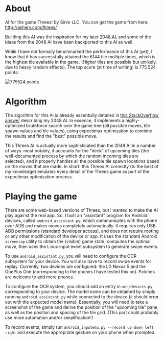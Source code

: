 # About

AI for the game Threes! by Sirvo LLC. You can get the game from here: http://asherv.com/threes/

Building this AI was the inspiration for my later [2048 AI](https://github.com/nneonneo/2048-ai), and some of the ideas from the 2048 AI have been backported to this AI as well.

While I have not formally benchmarked the performance of this AI (yet), I know that it has successfully attained the 6144 tile multiple times, which is the highest tile available in the game. (Higher tiles are possible but unlikely, due to heavy random effects). The top score (at time of writing) is 775,524 points:

![775524 points](http://imgur.com/IaTPZyo.png)

# Algorithm

The algorithm for this AI is already essentially detailed in [this StackOverflow answer](http://stackoverflow.com/a/22498940/1204143) describing my 2048 AI. In essence, it implements a highly-optimized bruteforce search over the game tree (all possible moves, tile spawn values and tile values), using expectimax optimization to combine the results and find the "best" possible move.

This Threes AI is actually more sophisticated than the 2048 AI in a number of ways: most notably, it accounts for the "deck" of upcoming tiles (the well-documented process by which the random incoming tiles are selected), and it properly handles all the possible tile spawn locations based on the moves that are made. In short: this Threes AI correctly (to the best of my knowledge) emulates every detail of the Threes game as part of the expectimax optimization process.

# Playing the game

There are some web-based versions of Threes, but I wanted to make the AI play against the real app. So, I built an "assistant" program for Android devices, called `android_assistant.py`, which communicates with the phone over ADB and makes moves completely automatically. It requires only USB ADB permissions (standard developer access), and does not require rooting or any other modification of the device or app. It uses the standard Android `screencap` utility to obtain the (visible) game state, computes the optimal move, then uses the Linux input event subsystem to generate swipe events.

To use `android_assistant.py`, you will need to configure the OCR subsystem for your device. You will also have to record swipe events for replay. Currently, two devices are configured: the LG Nexus 5 and the OnePlus One (corresponding to the phones I have tested this on). Patches are welcome to add more phones.

To configure the OCR system, you should add an entry in `ocr/devices.py` corresponding to your device. The model name can be obtained by simply running `android_assistant.py` while connected to the device (it should error out with the expected model name). Essentially, you will need to take a screenshot of the game and derive the position of the "upcoming tile" pane, as well as the position and spacing of the tile grid. (This part could probably use more automation and/or simplification!)

To record events, simply run `android_inputemu.py --record up down left right` and execute the appropriate gesture on your phone when prompted.
